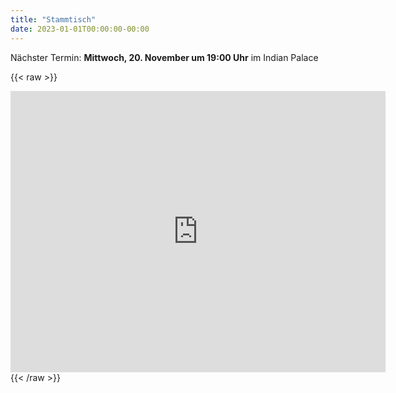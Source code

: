 ```yaml
---
title: "Stammtisch"
date: 2023-01-01T00:00:00-00:00
---
```


Nächster Termin: **Mittwoch, 20. November um 19:00 Uhr** im Indian Palace

{{< raw >}}
<iframe src="https://www.google.com/maps/embed?pb=!1m18!1m12!1m3!1d2632.8180266647455!2d9.006357634472515!3d48.70895901297835!2m3!1f0!2f0!3f0!3m2!1i1024!2i768!4f13.1!3m3!1m2!1s0x4799df6a31a415cf%3A0x501358c365db1afa!2sIndian%20Palace%20Sindelfingen!5e0!3m2!1sde!2sde!4v1662222622353!5m2!1sde!2sde" width="600" height="450" style="border:0;" allowfullscreen="" loading="lazy" referrerpolicy="no-referrer-when-downgrade"></iframe>
{{< /raw >}}
